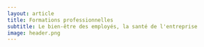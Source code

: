 ```yaml
---
layout: article
title: Formations professionnelles
subtitle: Le bien-être des employés, la santé de l'entreprise
image: header.png
---
```


